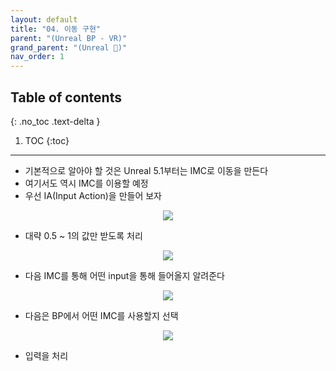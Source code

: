 ```yaml
---
layout: default
title: "04. 이동 구현"
parent: "(Unreal BP - VR)"
grand_parent: "(Unreal 🚀)"
nav_order: 1
---
```


## Table of contents
{: .no_toc .text-delta }

1. TOC
{:toc}

---

* 기본적으로 알아야 할 것은 Unreal 5.1부터는 IMC로 이동을 만든다
* 여기서도 역시 IMC를 이용할 예정
* 우선 IA(Input Action)을 만들어 보자

<p align="center">
  <img src="https://taehyungs-programming-blog.github.io/blog/assets/images/unreal/bp-4-vr/bp-vr-4-1.png"/>
</p>

* 대략 0.5 ~ 1의 값만 받도록 처리

<p align="center">
  <img src="https://taehyungs-programming-blog.github.io/blog/assets/images/unreal/bp-4-vr/bp-vr-4-2.png"/>
</p>

* 다음 IMC를 통해 어떤 input을 통해 들어올지 알려준다

<p align="center">
  <img src="https://taehyungs-programming-blog.github.io/blog/assets/images/unreal/bp-4-vr/bp-vr-4-3.png"/>
</p>

* 다음은 BP에서 어떤 IMC를 사용할지 선택

<p align="center">
  <img src="https://taehyungs-programming-blog.github.io/blog/assets/images/unreal/bp-4-vr/bp-vr-4-4.png"/>
</p>

* 입력을 처리